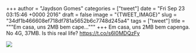 
+++
author = "Jaydson Gomes"
categories = ["tweet"]
date = "Fri Sep 23 03:15:46 +0000 2016"
draft = false
image = "{TWEET_IMAGE}"
slug = "34df1b466608ef718df781a5652b6c7748d245a4"
tags = ["tweet"]
title = """Em casa, uns 2MB bem cape..."""
+++
Em casa, uns 2MB bem capenga. No 4G, 37MB. Is this real life? https://t.co/s6I0MDQzFy

![](/images/tweet-media/779157282080821249-CtAfaEPXEAAow00.jpg)